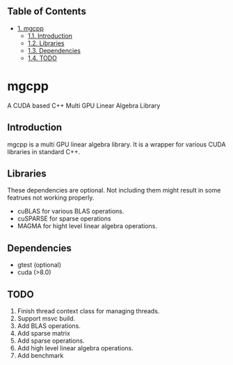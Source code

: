 <div id="table-of-contents">
<h2>Table of Contents</h2>
<div id="text-table-of-contents">
<ul>
<li><a href="#sec-1">1. mgcpp</a>
<ul>
<li><a href="#sec-1-1">1.1. Introduction</a></li>
<li><a href="#sec-1-2">1.2. Libraries</a></li>
<li><a href="#sec-1-3">1.3. Dependencies</a></li>
<li><a href="#sec-1-4">1.4. <span class="todo TODO">TODO</span> </a></li>
</ul>
</li>
</ul>
</div>
</div>

# mgcpp<a id="sec-1" name="sec-1"></a>

A CUDA based C++ Multi GPU Linear Algebra Library

## Introduction<a id="sec-1-1" name="sec-1-1"></a>

mgcpp is a multi GPU linear algebra library.
It is a wrapper for various CUDA libraries in standard C++.

## Libraries<a id="sec-1-2" name="sec-1-2"></a>

These dependencies are optional. 
Not including them might result in some featrues not working properly.

-   cuBLAS for various BLAS operations.
-   cuSPARSE for sparse operations
-   MAGMA for hight level linear algebra operations.

## Dependencies<a id="sec-1-3" name="sec-1-3"></a>

-   gtest (optional)
-   cuda (>8.0)

## TODO <a id="sec-1-4" name="sec-1-4"></a>

1.  Finish thread context class for managing threads.
2.  Support msvc build.
3.  Add BLAS operations.
4.  Add sparse matrix
5.  Add sparse operations.
6.  Add high level linear algebra operations.
7.  Add benchmark
